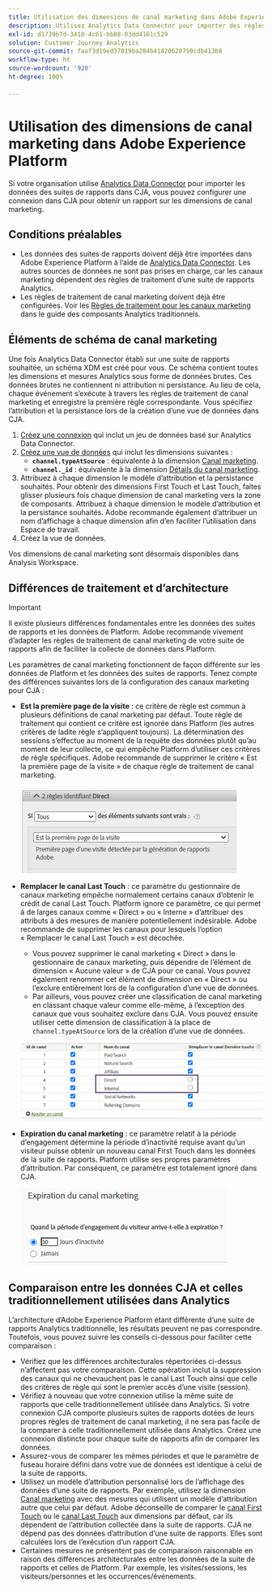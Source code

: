 ```yaml
---
title: Utilisation des dimensions de canal marketing dans Adobe Experience Platform
description: Utilisez Analytics Data Connector pour importer des règles de traitement de canal marketing dans Adobe Experience Platform.
exl-id: d1739b7d-3410-4c61-bb08-03dd4161c529
solution: Customer Journey Analytics
source-git-commit: faaf3d19ed37019ba284b41420628750cdb413b8
workflow-type: ht
source-wordcount: '920'
ht-degree: 100%

---
```


# Utilisation des dimensions de canal marketing dans Adobe Experience Platform

Si votre organisation utilise [Analytics Data Connector](https://experienceleague.adobe.com/docs/experience-platform/sources/connectors/adobe-applications/analytics.html?lang=fr) pour importer les données des suites de rapports dans CJA, vous pouvez configurer une connexion dans CJA pour obtenir un rapport sur les dimensions de canal marketing.

## Conditions préalables

* Les données des suites de rapports doivent déjà être importées dans Adobe Experience Platform à l’aide de [Analytics Data Connector](https://experienceleague.adobe.com/docs/experience-platform/sources/connectors/adobe-applications/analytics.html?lang=fr). Les autres sources de données ne sont pas prises en charge, car les canaux marketing dépendent des règles de traitement d’une suite de rapports Analytics.
* Les règles de traitement de canal marketing doivent déjà être configurées. Voir les [Règles de traitement pour les canaux marketing](https://experienceleague.adobe.com/docs/analytics/components/marketing-channels/c-rules.html?lang=fr) dans le guide des composants Analytics traditionnels.

## Éléments de schéma de canal marketing

Une fois Analytics Data Connector établi sur une suite de rapports souhaitée, un schéma XDM est créé pour vous. Ce schéma contient toutes les dimensions et mesures Analytics sous forme de données brutes. Ces données brutes ne contiennent ni attribution ni persistance. Au lieu de cela, chaque événement s’exécute à travers les règles de traitement de canal marketing et enregistre la première règle correspondante. Vous spécifiez l’attribution et la persistance lors de la création d’une vue de données dans CJA.

1. [Créez une connexion](/help/connections/create-connection.md) qui inclut un jeu de données basé sur Analytics Data Connector.
2. [Créez une vue de données](/help/data-views/create-dataview.md) qui inclut les dimensions suivantes :
   * **`channel.typeAtSource`** : équivalente à la dimension [Canal marketing](https://experienceleague.adobe.com/docs/analytics/components/dimensions/marketing-channel.html?lang=fr-FR).
   * **`channel._id`** : équivalente à la dimension [Détails du canal marketing](https://experienceleague.adobe.com/docs/analytics/components/dimensions/marketing-detail.html?lang=fr).
3. Attribuez à chaque dimension le modèle d’attribution et la persistance souhaités. Pour obtenir des dimensions First Touch et Last Touch, faites glisser plusieurs fois chaque dimension de canal marketing vers la zone de composants. Attribuez à chaque dimension le modèle d’attribution et la persistance souhaités. Adobe recommande également d’attribuer un nom d’affichage à chaque dimension afin d’en faciliter l’utilisation dans Espace de travail.
4. Créez la vue de données.

Vos dimensions de canal marketing sont désormais disponibles dans Analysis Workspace.

## Différences de traitement et d’architecture

>[!IMPORTANT]
>
>Il existe plusieurs différences fondamentales entre les données des suites de rapports et les données de Platform. Adobe recommande vivement d’adapter les règles de traitement de canal marketing de votre suite de rapports afin de faciliter la collecte de données dans Platform.

Les paramètres de canal marketing fonctionnent de façon différente sur les données de Platform et les données des suites de rapports. Tenez compte des différences suivantes lors de la configuration des canaux marketing pour CJA :

* **Est la première page de la visite** : ce critère de règle est commun à plusieurs définitions de canal marketing par défaut. Toute règle de traitement qui contient ce critère est ignorée dans Platform (les autres critères de ladite règle s’appliquent toujours). La détermination des sessions s’effectue au moment de la requête des données plutôt qu’au moment de leur collecte, ce qui empêche Platform d’utiliser ces critères de règle spécifiques. Adobe recommande de supprimer le critère « Est la première page de la visite » de chaque règle de traitement de canal marketing.

   ![Première page de la visite](assets/first-page-of-visit.png)

* **Remplacer le canal Last Touch** : ce paramètre du gestionnaire de canaux marketing empêche normalement certains canaux d’obtenir le crédit de canal Last Touch. Platform ignore ce paramètre, ce qui permet à de larges canaux comme « Direct » ou « Interne » d’attribuer des attributs à des mesures de manière potentiellement indésirable. Adobe recommande de supprimer les canaux pour lesquels l’option « Remplacer le canal Last Touch » est décochée.
   * Vous pouvez supprimer le canal marketing « Direct » dans le gestionnaire de canaux marketing, puis dépendre de l’élément de dimension « Aucune valeur » de CJA pour ce canal. Vous pouvez également renommer cet élément de dimension en « Direct » ou l’exclure entièrement lors de la configuration d’une vue de données.
   * Par ailleurs, vous pouvez créer une classification de canal marketing en classant chaque valeur comme elle-même, à l’exception des canaux que vous souhaitez exclure dans CJA. Vous pouvez ensuite utiliser cette dimension de classification à la place de `channel.typeAtSource` lors de la création d’une vue de données.

   ![Remplacer le canal Last Touch](assets/override-last-touch-channel.png)

* **Expiration du canal marketing** : ce paramètre relatif à la période d’engagement détermine la période d’inactivité requise avant qu’un visiteur puisse obtenir un nouveau canal First Touch dans les données de la suite de rapports. Platform utilise ses propres paramètres d’attribution. Par conséquent, ce paramètre est totalement ignoré dans CJA.

   ![Expiration du canal marketing](assets/marketing-channel-expiration.png)

## Comparaison entre les données CJA et celles traditionnellement utilisées dans Analytics

L’architecture d’Adobe Experience Platform étant différente d’une suite de rapports Analytics traditionnelle, les résultats peuvent ne pas correspondre. Toutefois, vous pouvez suivre les conseils ci-dessous pour faciliter cette comparaison :

* Vérifiez que les différences architecturales répertoriées ci-dessus n’affectent pas votre comparaison. Cette opération inclut la suppression des canaux qui ne chevauchent pas le canal Last Touch ainsi que celle des critères de règle qui sont le premier accès d’une visite (session).
* Vérifiez à nouveau que votre connexion utilise la même suite de rapports que celle traditionnellement utilisée dans Analytics. Si votre connexion CJA comporte plusieurs suites de rapports dotées de leurs propres règles de traitement de canal marketing, il ne sera pas facile de la comparer à celle traditionnellement utilisée dans Analytics. Créez une connexion distincte pour chaque suite de rapports afin de comparer les données.
* Assurez-vous de comparer les mêmes périodes et que le paramètre de fuseau horaire défini dans votre vue de données est identique à celui de la suite de rapports.
* Utilisez un modèle d’attribution personnalisé lors de l’affichage des données d’une suite de rapports. Par exemple, utilisez la dimension [Canal marketing](https://experienceleague.adobe.com/docs/analytics/components/dimensions/marketing-channel.html?lang=fr-FR) avec des mesures qui utilisent un modèle d’attribution autre que celui par défaut. Adobe déconseille de comparer le [canal First Touch](https://experienceleague.adobe.com/docs/analytics/components/dimensions/first-touch-channel.html?lang=fr-FR) ou le [canal Last Touch](https://experienceleague.adobe.com/docs/analytics/components/dimensions/last-touch-channel.html?lang=fr-FR) aux dimensions par défaut, car ils dépendent de l’attribution collectée dans la suite de rapports. CJA ne dépend pas des données d’attribution d’une suite de rapports. Elles sont calculées lors de l’exécution d’un rapport CJA.
* Certaines mesures ne présentent pas de comparaison raisonnable en raison des différences architecturales entre les données de la suite de rapports et celles de Platform. Par exemple, les visites/sessions, les visiteurs/personnes et les occurrences/événements.
